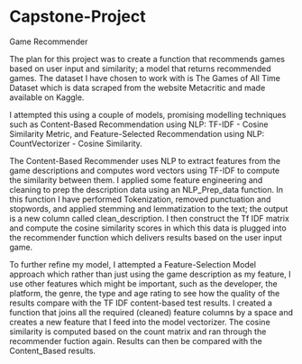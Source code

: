 # Capstone-Project
Game Recommender 

The plan for this project was to create a function that recommends games based on user input and similarity; a model that returns recommended games. The dataset I have chosen to work with is The Games of All Time Dataset which is data scraped from the website Metacritic and made available on Kaggle.

I attempted this using a couple of models, promising modelling techniques such as Content-Based Recommendation using NLP: TF-IDF - Cosine Similarity Metric, and Feature-Selected Recommendation using NLP: CountVectorizer - Cosine Similarity. 

The Content-Based Recommender uses NLP to extract features from the game descriptions and computes word vectors using TF-IDF to compute the similarity between them. I applied some feature engineering and cleaning to prep the description data using an NLP_Prep_data function. In this function I have performed Tokenization, removed punctuation and stopwords, and applied stemming and lemmatization to the text; the output is a new column called clean_description. I then construct the Tf IDF matrix and compute the cosine similarity scores in which this data is plugged into the recommender function which delivers results based on the user input game.


To further refine my model, I attempted a Feature-Selection Model approach which rather than just using the game description as my feature, I use other features which might be important, such as the developer, the platform, the genre, the type and age rating to see how the quality of the results compare with the TF IDF content-based test results. I created a function that joins all the required (cleaned) feature columns by a space and creates a new feature that I feed into the model vectorizer. The cosine similarity is computed based on the count matrix and ran through the recommender fuction again. Results can then be compared with the Content_Based results.
